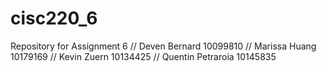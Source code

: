 # cisc220_6
Repository for Assignment 6
// Deven Bernard 10099810
// Marissa Huang 10179169
// Kevin Zuern 10134425
// Quentin Petraroia 10145835
